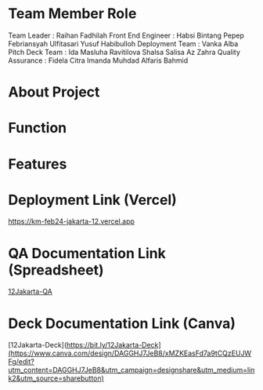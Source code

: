 # Team Member Role 
Team Leader					:	Raihan Fadhilah
Front End Engineer	:	Habsi Bintang
											Pepep Febriansyah
					 						Ulfitasari
											Yusuf Habibulloh
Deployment Team			:	Vanka Alba
Pitch Deck Team			:	Ida Masluha
											Ravitilova
					 						Shalsa Salisa Az Zahra
Quality Assurance		:	Fidela Citra Imanda
											Muhdad Alfaris Bahmid

# About Project

# Function

# Features

# Deployment Link (Vercel)
https://km-feb24-jakarta-12.vercel.app

# QA Documentation Link (Spreadsheet)
[12Jakarta-QA](https://docs.google.com/spreadsheets/d/1H45aXc90r4cpcZPAqPG-2_iZU0l1S3568SIj389xKmQ/edit?usp=sharing)

# Deck Documentation Link (Canva)
[12Jakarta-Deck](https://bit.ly/12Jakarta-Deck](https://www.canva.com/design/DAGGHJ7JeB8/xMZKEasFd7a9tCQzEUJWFg/edit?utm_content=DAGGHJ7JeB8&utm_campaign=designshare&utm_medium=link2&utm_source=sharebutton)

